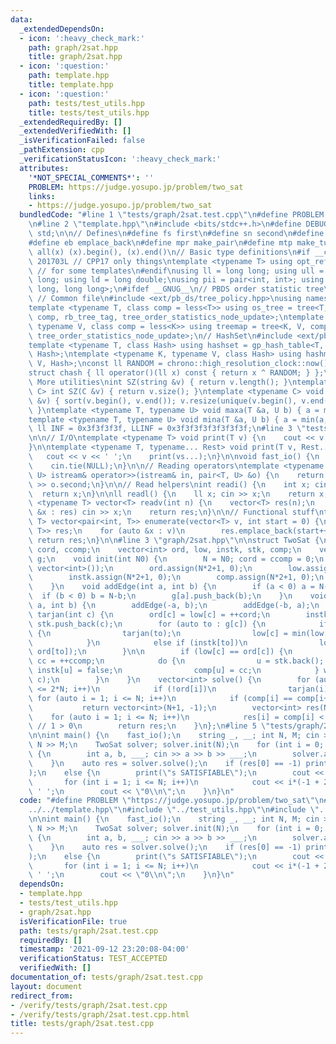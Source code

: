 ```yaml
---
data:
  _extendedDependsOn:
  - icon: ':heavy_check_mark:'
    path: graph/2sat.hpp
    title: graph/2sat.hpp
  - icon: ':question:'
    path: template.hpp
    title: template.hpp
  - icon: ':question:'
    path: tests/test_utils.hpp
    title: tests/test_utils.hpp
  _extendedRequiredBy: []
  _extendedVerifiedWith: []
  _isVerificationFailed: false
  _pathExtension: cpp
  _verificationStatusIcon: ':heavy_check_mark:'
  attributes:
    '*NOT_SPECIAL_COMMENTS*': ''
    PROBLEM: https://judge.yosupo.jp/problem/two_sat
    links:
    - https://judge.yosupo.jp/problem/two_sat
  bundledCode: "#line 1 \"tests/graph/2sat.test.cpp\"\n#define PROBLEM \"https://judge.yosupo.jp/problem/two_sat\"\
    \n#line 2 \"template.hpp\"\n#include <bits/stdc++.h>\n#define DEBUG 1\nusing namespace\
    \ std;\n\n// Defines\n#define fs first\n#define sn second\n#define pb push_back\n\
    #define eb emplace_back\n#define mpr make_pair\n#define mtp make_tuple\n#define\
    \ all(x) (x).begin(), (x).end()\n// Basic type definitions\n#if __cplusplus ==\
    \ 201703L // CPP17 only things\ntemplate <typename T> using opt_ref = optional<reference_wrapper<T>>;\
    \ // for some templates\n#endif\nusing ll = long long; using ull = unsigned long\
    \ long; using ld = long double;\nusing pii = pair<int, int>; using pll = pair<long\
    \ long, long long>;\n#ifdef __GNUG__\n// PBDS order statistic tree\n#include <ext/pb_ds/assoc_container.hpp>\
    \ // Common file\n#include <ext/pb_ds/tree_policy.hpp>\nusing namespace __gnu_pbds;\n\
    template <typename T, class comp = less<T>> using os_tree = tree<T, null_type,\
    \ comp, rb_tree_tag, tree_order_statistics_node_update>;\ntemplate <typename K,\
    \ typename V, class comp = less<K>> using treemap = tree<K, V, comp, rb_tree_tag,\
    \ tree_order_statistics_node_update>;\n// HashSet\n#include <ext/pb_ds/assoc_container.hpp>\n\
    template <typename T, class Hash> using hashset = gp_hash_table<T, null_type,\
    \ Hash>;\ntemplate <typename K, typename V, class Hash> using hashmap = gp_hash_table<K,\
    \ V, Hash>;\nconst ll RANDOM = chrono::high_resolution_clock::now().time_since_epoch().count();\n\
    struct chash { ll operator()(ll x) const { return x ^ RANDOM; } };\n#endif\n//\
    \ More utilities\nint SZ(string &v) { return v.length(); }\ntemplate <typename\
    \ C> int SZ(C &v) { return v.size(); }\ntemplate <typename C> void UNIQUE(vector<C>\
    \ &v) { sort(v.begin(), v.end()); v.resize(unique(v.begin(), v.end()) - v.begin());\
    \ }\ntemplate <typename T, typename U> void maxa(T &a, U b) { a = max(a, b); }\n\
    template <typename T, typename U> void mina(T &a, U b) { a = min(a, b); }\nconst\
    \ ll INF = 0x3f3f3f3f, LLINF = 0x3f3f3f3f3f3f3f3f;\n#line 3 \"tests/test_utils.hpp\"\
    \n\n// I/O\ntemplate <typename T> void print(T v) {\n    cout << v << '\\n';\n\
    }\n\ntemplate <typename T, typename... Rest> void print(T v, Rest... vs) {\n \
    \   cout << v << ' ';\n    print(vs...);\n}\n\nvoid fast_io() {\n    ios_base::sync_with_stdio(false);\n\
    \    cin.tie(NULL);\n}\n\n// Reading operators\ntemplate <typename T, typename\
    \ U> istream& operator>>(istream& in, pair<T, U> &o) {\n    return in >> o.first\
    \ >> o.second;\n}\n\n// Read helpers\nint readi() {\n    int x; cin >> x;\n  \
    \  return x;\n}\n\nll readl() {\n    ll x; cin >> x;\n    return x;\n}\n\ntemplate\
    \ <typename T> vector<T> readv(int n) {\n    vector<T> res(n);\n    for (auto\
    \ &x : res) cin >> x;\n    return res;\n}\n\n// Functional stuff\ntemplate <typename\
    \ T> vector<pair<int, T>> enumerate(vector<T> v, int start = 0) {\n    vector<pair<int,\
    \ T>> res;\n    for (auto &x : v)\n        res.emplace_back(start++, x);\n   \
    \ return res;\n}\n\n#line 3 \"graph/2sat.hpp\"\n\nstruct TwoSat {\n    int N,\
    \ cord, ccomp;\n    vector<int> ord, low, instk, stk, comp;\n    vector<vector<int>>\
    \ g;\n    void init(int N0) {\n        N = N0; cord = ccomp = 0;\n        g.assign(N*2+1,\
    \ vector<int>());\n        ord.assign(N*2+1, 0);\n        low.assign(N*2+1, 0);\n\
    \        instk.assign(N*2+1, 0);\n        comp.assign(N*2+1, 0);\n        stk.clear();\n\
    \    }\n    void addEdge(int a, int b) {\n        if (a < 0) a = N-a;\n      \
    \  if (b < 0) b = N-b;\n        g[a].push_back(b);\n    }\n    void addOr(int\
    \ a, int b) {\n        addEdge(-a, b);\n        addEdge(-b, a);\n    }\n    void\
    \ tarjan(int c) {\n        ord[c] = low[c] = ++cord;\n        instk[c] = true;\
    \ stk.push_back(c);\n        for (auto to : g[c]) {\n            if (!ord[to])\
    \ {\n                tarjan(to);\n                low[c] = min(low[c], low[to]);\n\
    \            }\n            else if (instk[to])\n                low[c] = min(low[c],\
    \ ord[to]);\n        }\n\n        if (low[c] == ord[c]) {\n            int u,\
    \ cc = ++ccomp;\n            do {\n                u = stk.back(); stk.pop_back();\
    \ instk[u] = false;\n                comp[u] = cc;\n            } while (u !=\
    \ c);\n        }\n    }\n    vector<int> solve() {\n        for (auto i = 1; i\
    \ <= 2*N; i++)\n            if (!ord[i])\n                tarjan(i);\n       \
    \ for (auto i = 1; i <= N; i++)\n            if (comp[i] == comp[i+N])\n     \
    \           return vector<int>(N+1, -1);\n        vector<int> res(N+1);\n    \
    \    for (auto i = 1; i <= N; i++)\n            res[i] = comp[i] < comp[i+N];\
    \ // 1 > 0\n        return res;\n    }\n};\n#line 5 \"tests/graph/2sat.test.cpp\"\
    \n\nint main() {\n    fast_io();\n    string _, __; int N, M; cin >> _ >> __ >>\
    \ N >> M;\n    TwoSat solver; solver.init(N);\n    for (int i = 0; i < M; i++)\
    \ {\n        int a, b, ___; cin >> a >> b >> ___;\n        solver.addOr(a, b);\n\
    \    }\n    auto res = solver.solve();\n    if (res[0] == -1) print(\"s UNSATISFIABLE\"\
    );\n    else {\n        print(\"s SATISFIABLE\");\n        cout << \"v \";\n \
    \       for (int i = 1; i <= N; i++)\n            cout << i*(-1 + 2*res[i]) <<\
    \ ' ';\n        cout << \"0\\n\";\n    }\n}\n"
  code: "#define PROBLEM \"https://judge.yosupo.jp/problem/two_sat\"\n#include \"\
    ../../template.hpp\"\n#include \"../test_utils.hpp\"\n#include \"../../graph/2sat.hpp\"\
    \n\nint main() {\n    fast_io();\n    string _, __; int N, M; cin >> _ >> __ >>\
    \ N >> M;\n    TwoSat solver; solver.init(N);\n    for (int i = 0; i < M; i++)\
    \ {\n        int a, b, ___; cin >> a >> b >> ___;\n        solver.addOr(a, b);\n\
    \    }\n    auto res = solver.solve();\n    if (res[0] == -1) print(\"s UNSATISFIABLE\"\
    );\n    else {\n        print(\"s SATISFIABLE\");\n        cout << \"v \";\n \
    \       for (int i = 1; i <= N; i++)\n            cout << i*(-1 + 2*res[i]) <<\
    \ ' ';\n        cout << \"0\\n\";\n    }\n}\n"
  dependsOn:
  - template.hpp
  - tests/test_utils.hpp
  - graph/2sat.hpp
  isVerificationFile: true
  path: tests/graph/2sat.test.cpp
  requiredBy: []
  timestamp: '2021-09-12 23:20:08-04:00'
  verificationStatus: TEST_ACCEPTED
  verifiedWith: []
documentation_of: tests/graph/2sat.test.cpp
layout: document
redirect_from:
- /verify/tests/graph/2sat.test.cpp
- /verify/tests/graph/2sat.test.cpp.html
title: tests/graph/2sat.test.cpp
---
```

